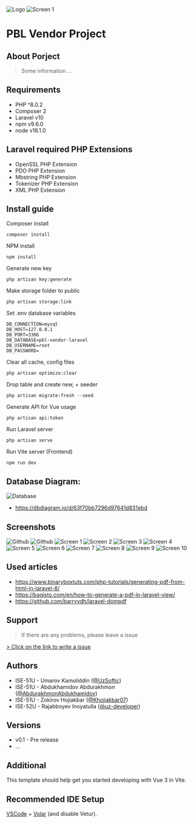 ![Logo](.github/images/logo.png)
![Screen 1](.github/images/screen-1.png)
# PBL Vendor Project

## About Porject
> Some information ...

## Requirements
- PHP ^8.0.2
- Composer 2
- Laravel v10
- npm v9.6.0
- node v18.1.0

## Laravel required PHP Extensions
- OpenSSL PHP Extension
- PDO PHP Extension
- Mbstring PHP Extension
- Tokenizer PHP Extension
- XML PHP Extension

## Install guide

Composer install
```shell
composer install
```

NPM install
```shell
npm install
```

Generate new key
```shell
php artisan key:generate
```

Make storage folder to public
```shell
php artisan storage:link
```

Set .env database variables
```dotenv
DB_CONNECTION=mysql
DB_HOST=127.0.0.1
DB_PORT=3306
DB_DATABASE=pbl-vendor-laravel
DB_USERNAME=root
DB_PASSWORD=
```

Clear all cache, config files
```shell
php artisan optimize:clear
```

Drop table and create new, + seeder
```shell
php artisan migrate:fresh --seed
```

Generate API for Vue usage
```shell
php artisan api:token
```

Run Laravel server
```shell
php artisan serve
```

Run Vite server (Frontend)
```shell
npm run dev
```

## Database Diagram:
![Database](.github/images/database.png)
- https://dbdiagram.io/d/63f70bb7296d97641d831ebd

## Screenshots
![Github](.github/images/github-1.png)
![Github](.github/images/github-2.png)
![Screen 1](.github/images/screen-1.png)
![Screen 2](.github/images/screen-2.png)
![Screen 3](.github/images/screen-3.png)
![Screen 4](.github/images/screen-4.png)
![Screen 5](.github/images/screen-5.png)
![Screen 6](.github/images/screen-6.png)
![Screen 7](.github/images/screen-7.png)
![Screen 8](.github/images/screen-8.png)
![Screen 9](.github/images/screen-9.png)
![Screen 10](.github/images/screen-10.png)


## Used articles
- https://www.binaryboxtuts.com/php-tutorials/generating-pdf-from-html-in-laravel-8/
- https://bagisto.com/en/how-to-generate-a-pdf-in-laravel-view/
- https://github.com/barryvdh/laravel-dompdf

## Support
> If there are any problems, please leave a issue
>
[ > Click on the link to write a issue](https://github.com/KIUT-Projects/pbl-vendor-laravel/issues)

## Authors
- ISE-51U - Umarov Kamoliddin ([@UzSoftic](https://github.com/uzsoftic))
- ISE-51U - Abdukhamidov Abdurakhmon ([@AbdurakhmonAbdukhamidov](https://github.com/AbdurakhmonAbdukhamidov))
- ISE-51U - Zokirov Hojiakbar ([@Khojiakbar07](https://github.com/Khojiakbar07))
- ISE-52U - Rajabboyev Inoyatulla ([@uz-developer](https://github.com/uz-developer))

## Versions
- v0.1 - Pre release
- ...

## Additional

This template should help get you started developing with Vue 3 in Vite.

## Recommended IDE Setup

[VSCode](https://code.visualstudio.com/) + [Volar](https://marketplace.visualstudio.com/items?itemName=johnsoncodehk.volar) (and disable Vetur).
